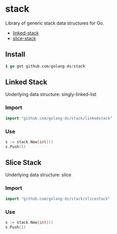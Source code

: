 # stack

Library of generic stack data structures for Go.

* [linked-stack](./linkedstack/)
* [slice-stack](./slicestack/)

## Install

```Go
$ go get github.com/golang-ds/stack
```

## Linked Stack

Underlying data structure: singly-linked-list

### Import

```Go
import "github.com/golang-ds/stack/linkedstack"
```

### Use

```Go
s := stack.New[int]()
s.Push(1)
```

## Slice Stack

Underlying data structure: slice

### Import

```Go
import "github.com/golang-ds/stack/slicestack"
```

### Use

```Go
s := stack.New[int]()
s.Push(1)
```